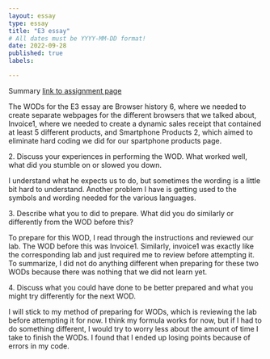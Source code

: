 ```yaml
---
layout: essay
type: essay
title: "E3 essay"
# All dates must be YYYY-MM-DD format!
date: 2022-09-28
published: true
labels:

---
```

<p2>Summary </p2>
<a href="https://dport96.github.io/ITM352/morea/060.expressions-operators/experience-preparing-for-WOD.html">link to assignment page</a>
<p>The WODs for the E3 essay are Browser history 6, where we needed to create separate webpages for the different browsers that we talked about, Invoice1, where we needed to create a dynamic sales receipt that contained at least 5 different products, and Smartphone Products 2, which aimed to eliminate hard coding we did for our spartphone products page.</p>

<p>2.	Discuss your experiences in performing the WOD. What worked well, what did you stumble on or slowed you down.</p>

<p>I understand what he expects us to do, but sometimes the wording is a little bit hard to understand. Another problem I have is getting used to the symbols and wording needed for the various languages.</p>

<p>3.	Describe what you to did to prepare. What did you do similarly or differently from the WOD before this?</p>

<p>To prepare for this WOD, I read through the instructions and reviewed our lab. The WOD before this was Invoice1. Similarly, invoice1 was exactly like the corresponding lab and just required me to review before attempting it. To summarize, I did not do anything different when preparing for these two WODs because there was nothing that we did not learn yet.</p>

<p>4.	Discuss what you could have done to be better prepared and what you might try differently for the next WOD.</p>

<p>I will stick to my method of preparing for WODs, which is reviewing the lab before attempting it for now. I think my formula works for now, but if I had to do something different, I would try to worry less about the amount of time I take to finish the WODs. I found that I ended up losing points because of errors in my code.</p>
